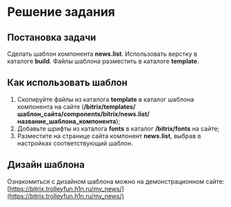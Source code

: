 # Решение задания
## Постановка задачи
Сделать шаблон компонента **news.list**. Использовать верстку в каталоге **build**. Файлы шаблона разместить в каталоге **template**.
## Как использовать шаблон
1. Скопируйте файлы из каталога **template** в каталог шаблона компонента на сайте (**/bitrix/templates/шаблон_сайта/components/bitrix/news.list/название_шаблона_компонента**);
2. Добавьте шрифты из каталога **fonts** в каталог **/bitrix/fonts** на сайте;
3. Разместите на странице сайта компонент **news.list**, выбрав в настройках соответствующий шаблон.
## Дизайн шаблона
Ознакомиться с дизайном шаблона можно на демонстрационном сайте:
[https://bitrix.trolleyfun.h1n.ru/my_news/](https://bitrix.trolleyfun.h1n.ru/my_news/)
